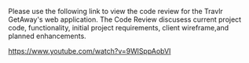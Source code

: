 Please use the following link to view the code review for the Travlr GetAway's web application. The Code Review discusess current project code, functionality, initial project requirements, client wireframe,and planned enhancements. 

https://www.youtube.com/watch?v=9WlSppAobVI

